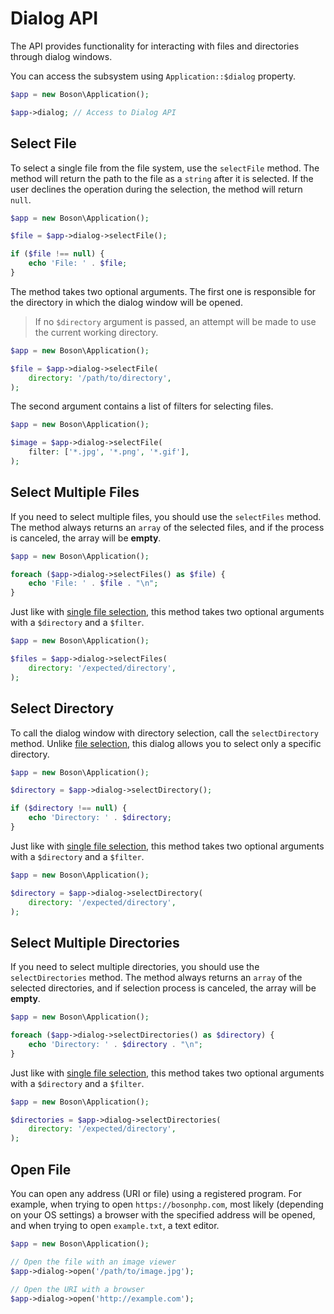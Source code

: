 # Dialog API

The API provides functionality for interacting with files and 
directories through dialog windows.

You can access the subsystem using `Application::$dialog` property.

```php
$app = new Boson\Application();

$app->dialog; // Access to Dialog API
```

## Select File

To select a single file from the file system, use the `selectFile` method. 
The method will return the path to the file as a `string` after it is selected. 
If the user declines the operation during the selection, the method 
will return `null`.

```php
$app = new Boson\Application();

$file = $app->dialog->selectFile();

if ($file !== null) {
    echo 'File: ' . $file;
}
```

The method takes two optional arguments. The first one is responsible for 
the directory in which the dialog window will be opened.

> If no `$directory` argument is passed, an attempt will be made to use 
> the current working directory.


```php
$app = new Boson\Application();

$file = $app->dialog->selectFile(
    directory: '/path/to/directory',
);
```

The second argument contains a list of filters for selecting files.

```php
$app = new Boson\Application();

$image = $app->dialog->selectFile(
    filter: ['*.jpg', '*.png', '*.gif'],
);
```

## Select Multiple Files

If you need to select multiple files, you should use the `selectFiles` method.
The method always returns an `array` of the selected files, and if the process 
is canceled, the array will be **empty**.

```php
$app = new Boson\Application();

foreach ($app->dialog->selectFiles() as $file) {
    echo 'File: ' . $file . "\n";
}
```

Just like with [single file selection](../03.application/dialog-api.md#select-file), 
this method takes two optional arguments with a `$directory` and a `$filter`.

```php
$app = new Boson\Application();

$files = $app->dialog->selectFiles(
    directory: '/expected/directory',
);
```

## Select Directory

To call the dialog window with directory selection, call the `selectDirectory`
method. Unlike [file selection](../03.application/dialog-api.md#select-file), 
this dialog allows you to select only a specific directory.

```php
$app = new Boson\Application();

$directory = $app->dialog->selectDirectory();

if ($directory !== null) {
    echo 'Directory: ' . $directory;
}
```

Just like with [single file selection](../03.application/dialog-api.md#select-file), 
this method takes two optional arguments with a `$directory` and a `$filter`.

```php
$app = new Boson\Application();

$directory = $app->dialog->selectDirectory(
    directory: '/expected/directory',
);
```

## Select Multiple Directories

If you need to select multiple directories, you should use the `selectDirectories`
method. The method always returns an `array` of the selected directories, and 
if selection process is canceled, the array will be **empty**.

```php
$app = new Boson\Application();

foreach ($app->dialog->selectDirectories() as $directory) {
    echo 'Directory: ' . $directory . "\n";
}
```

Just like with [single file selection](../03.application/dialog-api.md#select-file), 
this method takes two optional arguments with a `$directory` and a `$filter`.

```php
$app = new Boson\Application();

$directories = $app->dialog->selectDirectories(
    directory: '/expected/directory',
);
```

## Open File

You can open any address (URI or file) using a registered program. For example, 
when trying to open `https://bosonphp.com`, most likely (depending on your OS 
settings) a browser with the specified address will be opened, and when trying 
to open `example.txt`, a text editor.

```php
$app = new Boson\Application();

// Open the file with an image viewer
$app->dialog->open('/path/to/image.jpg');

// Open the URI with a browser
$app->dialog->open('http://example.com');
```